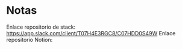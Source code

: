 # Notas
Enlace repositorio de stack:
https://app.slack.com/client/T07H4E3RGC8/C07HDD0S49W
Enlace repositorio Notion:
